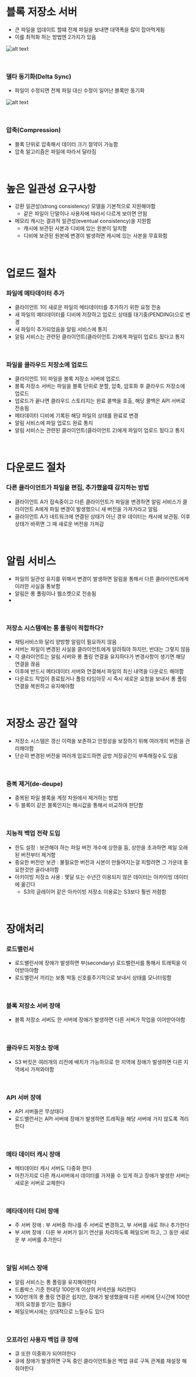 # 블록 저장소 서버

- 큰 파일을 업데이트 할떄 전체 파일을 보내면 대역폭을 많이 잡아먹게됨
- 이를 최적화 하는 방법엔 2가지가 있음

![alt text](image-7.png)

<br>

### 델타 동기화(Delta Sync)

- 파일이 수정되면 전체 파일 대신 수정이 일어난 블록만 동기화

![alt text](image-8.png)

<br>

### 압축(Compression)

- 블록 단위로 압축해서 데이터 크기 절약이 가능함
- 압축 알고리즘은 파일에 따라서 달라짐

<br>

# 높은 일관성 요구사항

- 강환 일관성(strong consistency) 모델을 기본적으로 지원해야함
  - 같은 파일이 단말이나 사용자에 따라서 다르게 보이면 안됨
- 메모리 캐시는 결과적 일관성(eventual consistency)을 지원함
  - 캐시에 보관된 사본과 디비에 있는 원본이 일치함
  - 디비에 보관된 원본에 변경이 발생하면 캐시에 있는 사본을 무효화함

<br>

# 업로드 절차

### 파일에 메타데이터 추가

- 클라이언트 1이 새로운 파일의 메타데이터를 추가하기 위한 요청 전송
- 새 파일의 메타데이터를 디비에 저장하고 업로드 상태를 대기중(PENDING)으로 변경
- 새 파일이 추가되었음을 알림 서비스에 통지
- 알림 서비스는 관련된 클라이언트(클라이언트 2)에게 파일이 업로드 됬다고 통지

<br>

### 파일을 클라우드 저장소에 업로드

- 클라이언트 1이 파일을 블록 저장소 서버에 업로드
- 블록 저장소 서버는 파일을 블록 단위로 분할, 압축, 암호화 후 클라우드 저장소에 업로드
- 업로드가 끝나면 클라우드 스토리지는 완료 콜백을 호출, 해당 콜백은 API 서버로 전송됨
- 메타데이터 디비에 기록된 해당 파일의 상태를 완료로 변경
- 알림 서비스에 파일 업로드 완료 통지
- 알림 서비스는 관련된 클라이언트(클라이언트 2)에게 파일이 업로드 됬다고 통지

<br>

# 다운로드 절차

### 다른 클라이언트가 파일을 편집, 추가했을떄 감지하는 방법

- 클라이언트 A가 접속중이고 다른 클라이언트가 파일을 변경하면 알림 서비스가 클라이언트 A에게 파일 변경이 발생했으니 새 버전을 가져가라고 알림
- 클라이언트 A가 네트워크에 연결된 상태가 아닌 경우 데이터는 캐시에 보관됨. 이후 상태가 바뀌면 그 때 새로운 버전을 가져감

<br>

# 알림 서비스

- 파일의 일관성 유지를 위해서 변경이 발생하면 알림을 통해서 다른 클라이언트에게 이러한 사실을 통보함
- 알림은 롱 폴링이나 웹소켓으로 전송됨
-

<br>

### 저장소 시스템에는 롱 폴링이 적합하다?

- 채팅서비스와 달리 양방향 알림이 필요하지 않음
- 서버는 파일이 변경된 사실을 클라이언트에게 알려줘야 하지만, 반대는 그렇지 않음
- 각 클라이언트는 알림 서버와 롱 폴링 연결을 유지하다가 변경사항이 생기면 해당 연결을 끊음
- 이후에 반드시 메타데이터 서버와 연결해서 파일의 최신 내역을 다운로드 해야함
- 다운로드 작업이 종료됬거나 폴링 타임아웃 시 즉시 새로운 요청을 보내서 롱 폴링 연결을 복원하고 유지해야함

<br>

# 저장소 공간 절약

- 저장소 시스템은 갱신 이력을 보존하고 안정성을 보장하기 위해 여러개의 버전을 관리해야함
- 단순히 변경된 버전을 여러개 업로드하면 금방 저장공간이 부족해질수도 있음

<br>

### 중복 제거(de-deupe)

- 중복된 파일 블록을 계정 차원에서 제거하는 방법
- 두 블록이 같은 블록인지는 해시값을 통해서 비교하여 판단함

<br>

### 지능적 백업 전략 도입

- 한도 설정 : 보관해야 하는 파일 버전 개수에 상한을 둠, 상한을 초과하면 제일 오래된 버전부터 제거함
- 중요한 버전만 보관 : 불필요한 버전과 사본이 만들어지는걸 피할려면 그 가운데 중요한것만 골라내야함
- 아키이빙 저장소 사용 : 몇달 또는 수년간 이용되지 않은 데이터는 아카이빙 데이터에 옮긴다
  - S3의 글레이어 같은 아카이빙 저장소 이용료는 S3보다 훨씬 저렴함

<br>

# 장애처리

### 로드밸런서

- 로드밸런서에 장애가 발생하면 부(secondary) 로드밸런서를 통해서 트래픽을 이어받아야함
- 로드밸런서 끼리는 보통 박동 신호를주기적으로 보내서 상태를 모니터링함

<br>

### 블록 저장소 서버 장애

- 블록 저장소 서버도 한 서버에 장애가 발생하면 다른 서버가 작업을 이어받아야함

<br>

### 클라우드 저장소 장애

- S3 버킷은 여러개의 리전에 배치가 가능하므로 한 지역에 장애가 발생하면 다른 지역에서 가져와야함

<br>

### API 서버 장애

- API 서버들은 무상태다
- 로드밸런서는 API 서버에 장애가 발생하면 트래픽을 해당 서버에 가지 않도록 격리한다

<br>

### 메타 데이터 캐시 장애

- 메타데이터 캐시 서버도 다중화 한다
- 마찬가지로 다른 캐시서버에서 데이터를 가져올 수 있게 하고 장애가 발생한 서버는 새로운 서버로 교체한다

<br>

### 메타데이터 디비 장애

- 주 서버 장애 : 부 서버중 하나를 주 서버로 변경하고, 부 서버를 새로 하나 추가한다
- 부 서버 장애 : 다른 부 서버가 읽기 연산을 처리하도록 페일오버 하고, 그 동안 새로운 부 서버를 추가한다

<br>

### 알림 서비스 장애

- 알림 서비스는 롱 폴링을 유지해야한다
- 드롭박스 기준 한대당 100만개 이상의 커넥션을 처리한다
- 100만개의 롱 폴링 연결은 쉽지만, 장애가 발생했을때 다른 서버에 단시간에 100만개의 요청을 받기는 힘들다
- 페일오버시에는 상대적으로 느릴수도 있다

<br>

### 오프라인 사용자 백업 큐 장애

- 큐 또한 이중화가 되어야한다
- 큐에 장애가 발생하면 구독 중인 클라이언트들은 백업 큐로 구독 관계를 재설정 해줘야한다
